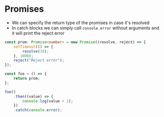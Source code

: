 # Promises 

* We can specify the return type of the promises in case it's resolved
* In catch blocks we can simply call `console.error` without arguments and it will print the reject error

```ts
const prom: Promise<number> = new Promise((resolve, reject) => {
    setTimeout(() => {
        resolve(10);
    }, 1000);
    reject("Reject error");
});

const foo = () => {
    return prom;
};

foo()
    .then((value) => {
        console.log(value + 2);
    })
    .catch(console.error);
```